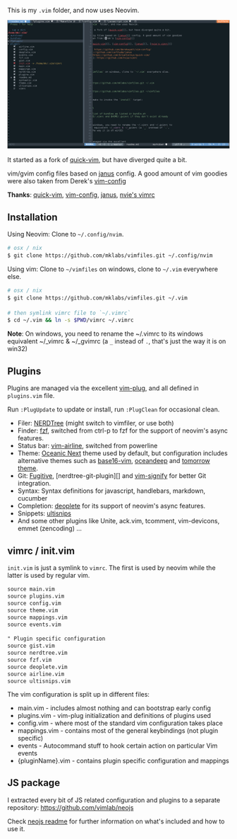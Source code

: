 
This is my `.vim` folder, and now uses Neovim.

![viim](./vim.png)

It started as a fork of [quick-vim][], but have diverged quite a bit.

vim/gvim config files based on [janus][] config. A good amount of vim goodies
were also taken from Derek's [vim-config][]

**Thanks**: [quick-vim][], [vim-config][], [janus][], [nvie's vimrc][]

[vim-config]: https://github.com/derekwyatt/vim-config/
[janus]: http://github.com/carlhuda/janus
[quick-vim]: https://github.com/brianleroux/quick-vim/
[nvie's vimrc]: https://github.com/nvie/vimrc

Installation
------------

Using Neovim: Clone to `~/.config/nvim`.
```sh
# osx / nix
$ git clone https://github.com/mklabs/vimfiles.git ~/.config/nvim
```

Using vim: Clone to `~/vimfiles` on windows, clone to `~/.vim` everywhere else.

```sh
# osx / nix
$ git clone https://github.com/mklabs/vimfiles.git ~/.vim

# then symlink vimrc file to `~/.vimrc`
$ cd ~/.vim && ln -s $PWD/vimrc ~/.vimrc
```

**Note**: On windows, you need to rename the ~/.vimrc to its windows equivalent
~/_vimrc & ~/_gvimrc (a `_` instead of `.`, that's just the way it is on win32)

## Plugins

Plugins are managed via the excellent
[vim-plug](https://github.com/junegunn/vim-plug), and all defined in
`plugins.vim` file.

Run `:PlugUpdate` to update or install, run `:PlugClean` for occasional clean.


- Filer: [NERDTree][] (might switch to vimfiler, or use both)
- Finder: [fzf][], switched from ctrl-p to fzf for the support of neovim's async features.
- Status bar: [vim-airline][], switched from powerline
- Theme: [Oceanic Next][] theme used by default, but configuration includes
  alternative themes such as [base16-vim][], [oceandeep][] and [tomorrow
  theme][].
- Git: [Fugitive][], [nerdtree-git-plugin][] and [vim-signify][] for better Git integration.
- Syntax: Syntax definitions for javascript, handlebars, markdown, cucumber
- Completion: [deoplete][] for its support of neovim's async features.
- Snippets: [ultisnips][]
- And some other plugins like Unite, ack.vim, tcomment, vim-devicons, emmet (zencoding) ...

[NERDTree]: https://github.com/scrooloose/nerdtree
[vim-airline]: https://github.com/vim-airline/vim-airline
[fzf]: https://github.com/junegunn/fzf.vim
[Oceanic Next]: https://github.com/mhartington/oceanic-next
[base16-vim]: https://github.com/chriskempson/base16-vim
[oceandeep]: https://github.com/vim-scripts/oceandeep
[tomorrow theme]: https://github.com/chriskempson/vim-tomorrow-theme
[Fugitive]: https://github.com/tpope/vim-fugitive
[vim-signify]: https://github.com/mhinz/vim-signify
[deoplete]: https://github.com/Shougo/deoplete.nvim
[ultisnips]: https://github.com/sirver/ultisnips

## vimrc / init.vim

`init.vim` is just a symlink to `vimrc`. The first is used by neovim while the
latter is used by regular vim.

    source main.vim
    source plugins.vim
    source config.vim
    source theme.vim
    source mappings.vim
    source events.vim

    " Plugin specific configuration
    source gist.vim
    source nerdtree.vim
    source fzf.vim
    source deoplete.vim
    source airline.vim
    source ultisnips.vim

The vim configuration is split up in different files:

- main.vim - includes almost nothing and can bootstrap early config
- plugins.vim - vim-plug initialization and definitions of plugins used
- config.vim - where most of the standard vim configuration takes place
- mappings.vim - contains most of the general keybindings (not plugin specific)
- events - Autocommand stuff to hook certain action on particular Vim events
- {pluginName}.vim - contains plugin specific configuration and mappings

## JS package

I extracted every bit of JS related configuration and plugins to a separate
repository: https://github.com/vimlab/neojs

Check [neojs readme](https://github.com/vimlab/neojs#readme) for further
information on what's included and how to use it.
